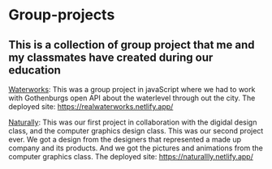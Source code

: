 # Group-projects
## This is a collection of group project that me and my classmates have created during our education

[Waterworks](https://github.com/styrbjorn-n/Waterworks): This was a group project in javaScript where we had to work with Gothenburgs open API about the waterlevel through out the city.
The deployed site: https://realwaterworks.netlify.app/

[Naturally](https://github.com/lovbackan/Naturally): This was our first project in collaboration with the digidal design class, and the computer graphics design class. This was our second project ever. We got a design from the designers that represented a made up company and its products. And we got the pictures and animations from the computer graphics class. 
The deployed site: https://naturallly.netlify.app/
